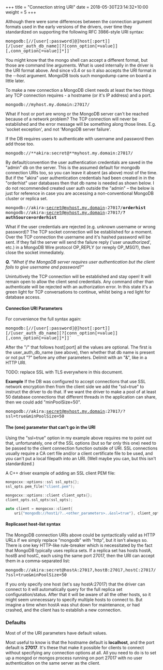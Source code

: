 +++
title = "Connection string URI"
date =  2018-05-30T23:14:32+10:00
weight = 5
+++

Although there were some differences between the connection argument formats used in the early versions of the drivers, over time they standardized on supporting the following RFC 3986-style URI syntax:

<tt>mongodb:\[//\[user\[:password\]@\]host\[:port\]\]\[/\[user\_auth\_db\_name\]\[?\[conn\_option\[=value\]\]\[,conn\_option\[=value\]\]\*\]\]`</tt>

You might know that the mongo shell can accept a different format, but those are command line arguments. What is used internally in the driver is the URI format above. And since v3.4 or so it also accepts the URI format in the --host argument. MongoDB tools such mongodump came on board a little later.

To make a new connection a MongoDB client needs at least the two things any TCP connection requires - a hostname (or it's IP address) and a port.

<tt>mongodb://myhost.my.domain:27017/</tt>

What if host or port are wrong or the MongoDB server can't be reached because of a network problem?
The TCP connection will never be established and the error message will be something along those lines. E.g. 'socket exception', and not 'MongoDB server failure'.

If the DB requires users to authenticate with username and password then add those too.

<tt>mongodb://**akira:secret@**myhost.my.domain:27017/</tt>

By default/convention the user authentication credentials are saved in the "admin" db on the server. This is the assumed default for mongodb connection URIs too, so you can leave it absent (as above) most of the time. 
But if the "akira" user authentication credentials had been created in in the "orderhist" user databases then that db name is needed as shown below. I do not recommended created user auth outside the "admin" &ndash; the below is just for reference in case you are accessing a non-conventional MongoDB cluster or replica set.

<tt>mongodb://akira:secret@myhost.my.domain:27017/**orderhist**</tt>
<tt>mongodb://akira:secret@myhost.my.domain:27017/**?authSource=orderhist**</tt>

What if the user credentials are rejected (e.g. unknown username or wrong password)? 
The TCP socket connection will be established for a moment. Over the TCP connection the username and it's hashed password will be sent. If they fail the server will send the failure reply ('user unauthorized', etc.) in a MongoDB Wire protocol OP_REPLY (or rereply OP_MSG?), then close the socket immediately.

_**Q.** "What if the MongoDB server requires user authentication but the client fails to give username and password?"_

Unintuitively the TCP connection will be established and stay open! It will remain open to allow the client send credentials. Any command other than authenticate will be rejected with an authorization error. In this state it's a green light for TCP conversations to continue, whilst being a red light for database access.

#### Connection URI Parameters

For convenience the full syntax again:

<tt>mongodb:\[//\[user\[:password\]@\]host\[:port\]\]\[/\[user\_auth\_db\_name\]\[?\[conn\_option\[=value\]\]\[,conn\_option\[=value\]\]\*\]\]`</tt>

After the "/" that follows host\[:port\] all the values are optional. The first is the user_auth_db_name (see above), then whether that db name is present or not put "?" before any other parameters. Delimit with an "\&", like in a HTTP URI.

TODO: replace SSL with TLS everywhere in this document.

**Example** If the DB was configured to accept connections that use SSL network encryption then from the client side we add the "ssl=true" to instruct the driver to do that. If we want the driver to make a pool of at least 50 database connections that different threads in the application can share, then we could add "minPoolSize=50".

<tt>mongodb://akira:secret@myhost.my.domain:27017/?ssl=true\&minPoolSize=50</tt>

#### The (one) parameter that can't go in the URI

Using the "ssl=true" option in my example above requires me to point out that, unfortunately, one of the SSL options (but so far only this one) need to be passed to the client connection function outside of URI. SSL connections usually require a CA cert file and/or a client certificate file to be used, and you can't put a local filepath into an URI. (Well maybe you can, but this isn't standardized.)

A C++ driver example of adding an SSL client PEM file:
```C++
mongocxx::options::ssl ssl_opts{};
ssl_opts.pem_file("client.pem");

mongocxx::options::client client_opts{};
client_opts.ssl_opts(ssl_opts);

auto client = mongocxx::client{
    uri{"mongodb://host1/?..<other_parameters>..&ssl=true"}, client_opts};
```

#### Replicaset host-list syntax

The MongoDB connection URIs above could be syntactically valid as HTTP URLs if we simply replace "mongodb" with "http", but it isn't always so. There is one key HTTP-like rule-breaker which is necessitated by the fact that MongoDB typically uses replica sets. If a replica set has hosts hostA, hostB and hostC, each using the same port 27017, then the URI can accept them in a comma-separated list:

<tt>mongodb://akira:secret@hostA:27017,hostB:27017,hostC:27017/?ssl=true\&minPoolSize=50</tt>

If you only specify one host (let's say hostA:27017) that the driver can connect to it will automatically query for the full replica set configuration/status. After that it will be aware of all the other hosts, so it might seem unnecessary to specify multiple hosts to connect to. But imagine a time when hostA was shut down for maintenance, or had crashed, and the client has to establish a new connection. 

### Defaults

Most of of the URI parameters have default values.

Most useful to know is that the hostname default is **localhost**, and the port default is **27017**. It's these that make it possible for clients to connect without specifying any connection options at all. All you need to do is to set up a mongod or mongos process running on port 27017 with no user authentication on the same server as the client.
